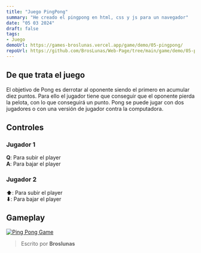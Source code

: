 ```yaml
---
title: "Juego PingPong"
summary: "He creado el pingpong en html, css y js para un navegador"
date: "05 03 2024"
draft: false
tags:
- Juego
demoUrl: https://games-broslunas.vercel.app/game/demo/05-pingpong/
repoUrl: https://github.com/BrosLunas/Web-Page/tree/main/game/demo/05-pingpong
---
```


## De que trata el juego
El objetivo de Pong es derrotar al oponente siendo el primero en acumular diez puntos. Para ello el jugador tiene que conseguir que el oponente pierda la pelota, con lo que conseguirá un punto. Pong se puede jugar con dos jugadores o con una versión de jugador contra la computadora.

## Controles

### Jugador 1
**Q**: Para subir el player \
**A**: Para bajar el player

### Jugador 2
**⬆**: Para subir el player \
**⬇**: Para bajar el player

## Gameplay
[![Ping Pong Game](/img/games/pingpong.png)](/video/gameplay/pingpong.mp4)

> Escrito por **Broslunas**